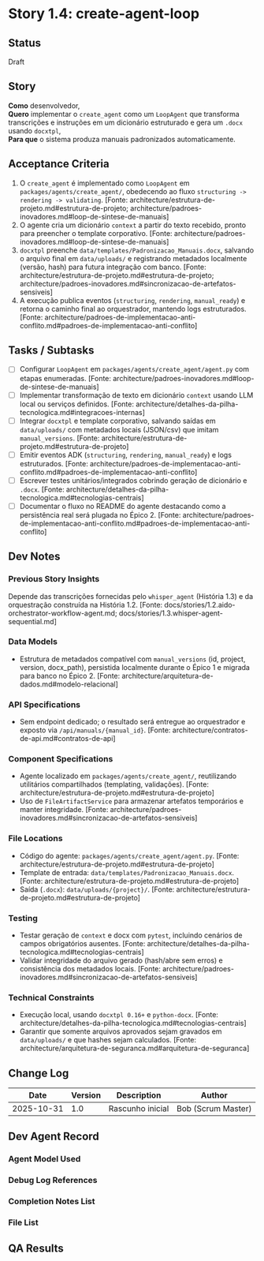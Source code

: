 ﻿# Story 1.4: create-agent-loop

## Status
Draft

## Story
**Como** desenvolvedor,\
**Quero** implementar o `create_agent` como um `LoopAgent` que transforma transcrições e instruções em um dicionário estruturado e gera um `.docx` usando `docxtpl`,\
**Para que** o sistema produza manuais padronizados automaticamente.

## Acceptance Criteria
1. O `create_agent` é implementado como `LoopAgent` em `packages/agents/create_agent/`, obedecendo ao fluxo `structuring -> rendering -> validating`. [Fonte: architecture/estrutura-de-projeto.md#estrutura-de-projeto; architecture/padroes-inovadores.md#loop-de-sintese-de-manuais]
2. O agente cria um dicionário `context` a partir do texto recebido, pronto para preencher o template corporativo. [Fonte: architecture/padroes-inovadores.md#loop-de-sintese-de-manuais]
3. `docxtpl` preenche `data/templates/Padronizacao_Manuais.docx`, salvando o arquivo final em `data/uploads/` e registrando metadados localmente (versão, hash) para futura integração com banco. [Fonte: architecture/estrutura-de-projeto.md#estrutura-de-projeto; architecture/padroes-inovadores.md#sincronizacao-de-artefatos-sensiveis]
4. A execução publica eventos (`structuring`, `rendering`, `manual_ready`) e retorna o caminho final ao orquestrador, mantendo logs estruturados. [Fonte: architecture/padroes-de-implementacao-anti-conflito.md#padroes-de-implementacao-anti-conflito]

## Tasks / Subtasks
- [ ] Configurar `LoopAgent` em `packages/agents/create_agent/agent.py` com etapas enumeradas. [Fonte: architecture/padroes-inovadores.md#loop-de-sintese-de-manuais]
- [ ] Implementar transformação de texto em dicionário `context` usando LLM local ou serviços definidos. [Fonte: architecture/detalhes-da-pilha-tecnologica.md#integracoes-internas]
- [ ] Integrar `docxtpl` e template corporativo, salvando saídas em `data/uploads/` com metadados locais (JSON/csv) que imitam `manual_versions`. [Fonte: architecture/estrutura-de-projeto.md#estrutura-de-projeto]
- [ ] Emitir eventos ADK (`structuring`, `rendering`, `manual_ready`) e logs estruturados. [Fonte: architecture/padroes-de-implementacao-anti-conflito.md#padroes-de-implementacao-anti-conflito]
- [ ] Escrever testes unitários/integrados cobrindo geração de dicionário e `.docx`. [Fonte: architecture/detalhes-da-pilha-tecnologica.md#tecnologias-centrais]
- [ ] Documentar o fluxo no README do agente destacando como a persistência real será plugada no Épico 2. [Fonte: architecture/padroes-de-implementacao-anti-conflito.md#padroes-de-implementacao-anti-conflito]

## Dev Notes
### Previous Story Insights
Depende das transcrições fornecidas pelo `whisper_agent` (História 1.3) e da orquestração construída na História 1.2. [Fonte: docs/stories/1.2.aido-orchestrator-workflow-agent.md; docs/stories/1.3.whisper-agent-sequential.md]

### Data Models
- Estrutura de metadados compatível com `manual_versions` (id, project, version, docx_path), persistida localmente durante o Épico 1 e migrada para banco no Épico 2. [Fonte: architecture/arquitetura-de-dados.md#modelo-relacional]

### API Specifications
- Sem endpoint dedicado; o resultado será entregue ao orquestrador e exposto via `/api/manuals/{manual_id}`. [Fonte: architecture/contratos-de-api.md#contratos-de-api]

### Component Specifications
- Agente localizado em `packages/agents/create_agent/`, reutilizando utilitários compartilhados (templating, validações). [Fonte: architecture/estrutura-de-projeto.md#estrutura-de-projeto]
- Uso de `FileArtifactService` para armazenar artefatos temporários e manter integridade. [Fonte: architecture/padroes-inovadores.md#sincronizacao-de-artefatos-sensiveis]

### File Locations
- Código do agente: `packages/agents/create_agent/agent.py`. [Fonte: architecture/estrutura-de-projeto.md#estrutura-de-projeto]
- Template de entrada: `data/templates/Padronizacao_Manuais.docx`. [Fonte: architecture/estrutura-de-projeto.md#estrutura-de-projeto]
- Saída (`.docx`): `data/uploads/{project}/`. [Fonte: architecture/estrutura-de-projeto.md#estrutura-de-projeto]

### Testing
- Testar geração de `context` e docx com `pytest`, incluindo cenários de campos obrigatórios ausentes. [Fonte: architecture/detalhes-da-pilha-tecnologica.md#tecnologias-centrais]
- Validar integridade do arquivo gerado (hash/abre sem erros) e consistência dos metadados locais. [Fonte: architecture/padroes-inovadores.md#sincronizacao-de-artefatos-sensiveis]

### Technical Constraints
- Execução local, usando `docxtpl 0.16+` e `python-docx`. [Fonte: architecture/detalhes-da-pilha-tecnologica.md#tecnologias-centrais]
- Garantir que somente arquivos aprovados sejam gravados em `data/uploads/` e que hashes sejam calculados. [Fonte: architecture/arquitetura-de-seguranca.md#arquitetura-de-seguranca]

## Change Log
| Date | Version | Description | Author |
|---|---|---|---|
| 2025-10-31 | 1.0 | Rascunho inicial | Bob (Scrum Master) |

## Dev Agent Record
### Agent Model Used

### Debug Log References

### Completion Notes List

### File List

## QA Results

